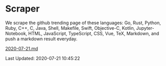 # Scraper

We scrape the github trending page of these languages: Go, Rust, Python, Ruby, C++, C, Java, Shell, Makefile, Swift, Objective-C, Kotlin, Jupyter-Notebook, HTML, JavaScript, TypeScript, CSS, Vue, TeX, Markdown, and push a markdown result everyday.

[2020-07-21.md](https://github.com/yangwenmai/Scraper/blob/master/2020-07-21.md)

Last Updated: 2020-07-21 10:45:22